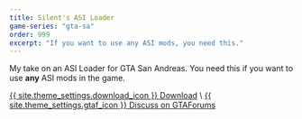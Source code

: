 ```yaml
---
title: Silent's ASI Loader
game-series: "gta-sa"
order: 999
excerpt: "If you want to use any ASI mods, you need this."
---
```

My take on an ASI Loader for GTA San Andreas.
You need this if you want to use **any** ASI mods in the game.

<a href="http://silent.rockstarvision.com/uploads/silents_asi_loader_13.zip" class="button" role="button">{{ site.theme_settings.download_icon }} Download</a> \\
<a href="https://gtaforums.com/topic/523982-relopensrc-silents-asi-loader/" class="button forums" role="button">{{ site.theme_settings.gtaf_icon }} Discuss on GTAForums</a>